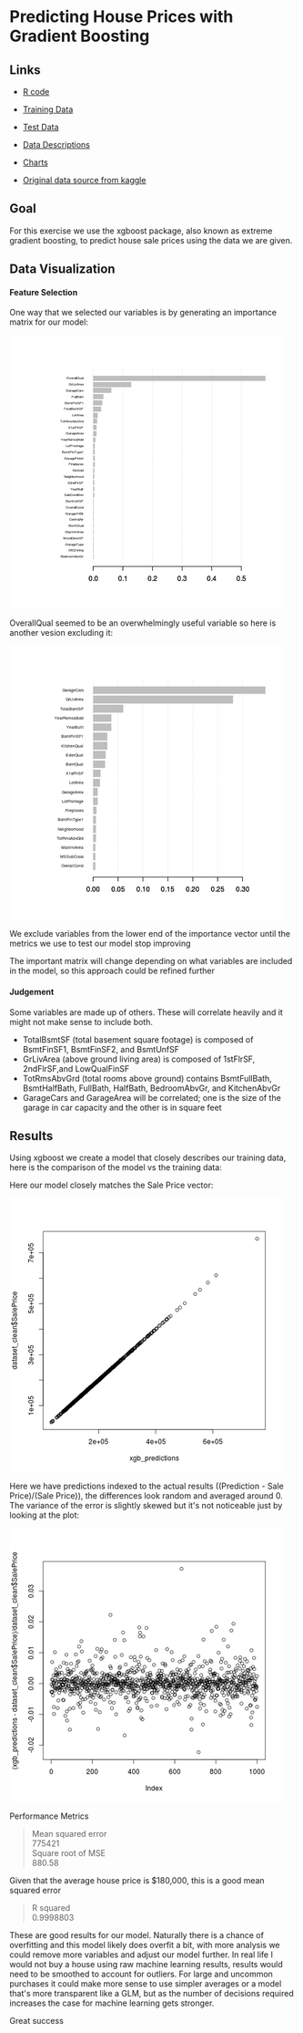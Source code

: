 
# Predicting House Prices with Gradient Boosting #


## Links ##

* [R code](https://github.com/szahanov/house_prices_regression/blob/master/house_prices_regression.R)

* [Training Data](https://github.com/szahanov/house_prices_regression/blob/master/train.csv)

* [Test Data](https://github.com/szahanov/house_prices_regression/blob/master/test.csv)

* [Data Descriptions](https://github.com/szahanov/house_prices_regression/blob/master/data_description.txt)

* [Charts](https://github.com/szahanov/house_prices_regression/blob/master/charts/)

* [Original data source from kaggle](https://www.kaggle.com/c/house-prices-advanced-regression-techniques)

## Goal ##

For this exercise we use the xgboost package, also known as extreme gradient boosting, to predict house sale prices using the data we are given.


## Data Visualization ##

#### Feature Selection ####

One way that we selected our variables is by generating an importance matrix for our model:

![Importance Matrix](https://raw.githubusercontent.com/szahanov/house_prices_regression/master/charts/importance_matrix.png "Importance Matrix")

OverallQual seemed to be an overwhelmingly useful variable so here is another vesion excluding it:

![Importance Matrix excluding OveralQual](https://raw.githubusercontent.com/szahanov/house_prices_regression/master/charts/importance_matrix_without_overallqual.png "Importance Matrix excluding OveralQual")

We exclude variables from the lower end of the importance vector until the metrics we use to test our model stop improving

The important matrix will change depending on what variables are included in the model, so this approach could be refined further


#### Judgement ####

Some variables are made up of others. These will correlate heavily and it might not make sense to include both.

* TotalBsmtSF (total basement square footage) is composed of BsmtFinSF1, BsmtFinSF2, and BsmtUnfSF
* GrLivArea (above ground living area) is composed of 1stFlrSF, 2ndFlrSF,and LowQualFinSF
* TotRmsAbvGrd (total rooms above ground) contains BsmtFullBath, BsmtHalfBath, FullBath, HalfBath, BedroomAbvGr, and KitchenAbvGr
* GarageCars and GarageArea will be correlated; one is the size of the garage in car capacity and the other is in square feet



## Results ##

Using xgboost we create a model that closely describes our training data, here is the comparison of the model vs the training data:

Here our model closely matches the Sale Price vector:

![Predictions vs Sale Prices](https://raw.githubusercontent.com/szahanov/house_prices_regression/master/charts/xgbplot1.png "Predictions vs Sale Prices")

Here we have predictions indexed to the actual results ((Prediction - Sale Price)/(Sale Price)), the differences look random and averaged around 0. The variance of the error is slightly skewed but it's not noticeable just by looking at the plot:

![(Prediction - Sale Price)/(Sale Price)](https://raw.githubusercontent.com/szahanov/house_prices_regression/master/charts/xgbplot3.png "(Prediction - Sale Price)/(Sale Price)")

Performance Metrics

>   Mean squared error  
>       775421  
>   Square root of MSE  
>       880.58

Given that the average house price is $180,000, this is a good mean squared error

>   R squared  
>       0.9998803  

These are good results for our model. Naturally there is a chance of overfitting and this model likely does overfit a bit, with more analysis we could remove more variables and adjust our model further. In real life I would not buy a house using raw machine learning results, results would need to be smoothed to account for outliers. For large and uncommon purchases it could make more sense to use simpler averages or a model that's more transparent like a GLM, but as the number of decisions required increases the case for machine learning gets stronger.

Great success


